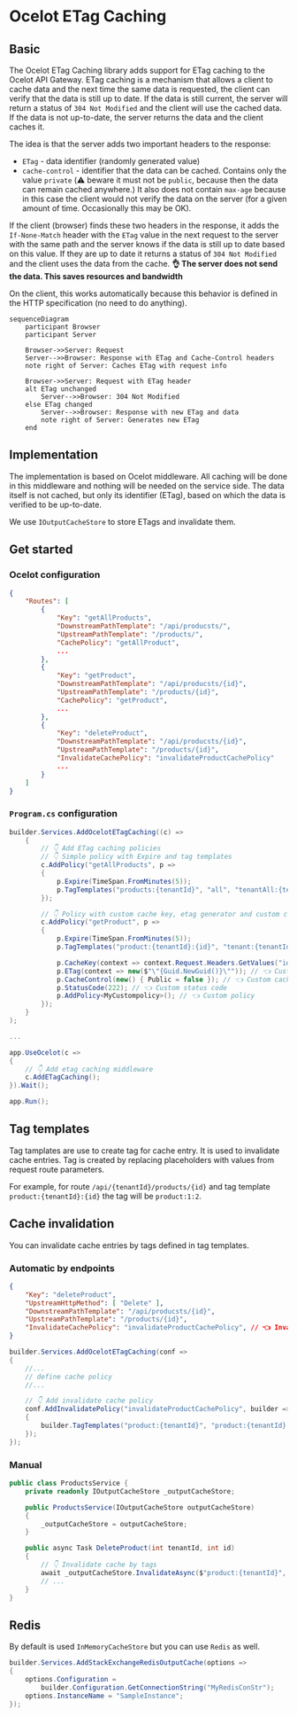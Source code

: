 # Ocelot ETag Caching

## Basic

The Ocelot ETag Caching library adds support for ETag caching to the Ocelot API Gateway.
ETag caching is a mechanism that allows a client to cache data and the next time the same data is requested,
the client can verify that the data is still up to date. If the data is still current, the server will return a status
of `304 Not Modified` and the client will use the cached data. If the data is not up-to-date,
the server returns the data and the client caches it.

The idea is that the server adds two important headers to the response:

- `ETag` - data identifier (randomly generated value)
- `cache-control` - identifier that the data can be cached. Contains only the value `private` (⚠️ beware it must not be `public`, because then the data can remain cached anywhere.) It also does not contain `max-age` because in this case the client would not verify the data on the server (for a given amount of time. Occasionally this may be OK).

If the client (browser) finds these two headers in the response, it adds the `If-None-Match` header with the `ETag`
value in the next request to the server with the same path and the server knows if the data is still up to date
based on this value. If they are up to date it returns a status of `304 Not Modified` and the client uses the data from the cache.
**👌 The server does not send the data. This saves resources and bandwidth**

On the client, this works automatically because this behavior is defined in the HTTP specification (no need to do anything).

```mermaid
sequenceDiagram
    participant Browser
    participant Server

    Browser->>Server: Request
    Server-->>Browser: Response with ETag and Cache-Control headers
    note right of Server: Caches ETag with request info

    Browser->>Server: Request with ETag header
    alt ETag unchanged
        Server-->>Browser: 304 Not Modified
    else ETag changed
        Server-->>Browser: Response with new ETag and data
        note right of Server: Generates new ETag
    end

```

## Implementation

The implementation is based on Ocelot middleware. All caching will be done in this middleware and nothing
will be needed on the service side. The data itself is not cached, but only its identifier (ETag), 
based on which the data is verified to be up-to-date.

We use `IOutputCacheStore` to store ETags and invalidate them.

## Get started

### Ocelot configuration

```json
{
    "Routes": [
        {
            "Key": "getAllProducts",
            "DownstreamPathTemplate": "/api/producsts/",
            "UpstreamPathTemplate": "/products/",
            "CachePolicy": "getAllProduct",
            ...
        },
        {
            "Key": "getProduct",
            "DownstreamPathTemplate": "/api/producsts/{id}",
            "UpstreamPathTemplate": "/products/{id}",
            "CachePolicy": "getProduct",
            ...
        },
        {
            "Key": "deleteProduct",
            "DownstreamPathTemplate": "/api/producsts/{id}",
            "UpstreamPathTemplate": "/products/{id}",
            "InvalidateCachePolicy": "invalidateProductCachePolicy"
            ...
        }
    ]
}
```

### `Program.cs` configuration

```csharp
builder.Services.AddOcelotETagCaching((c) =>
    {
        // 👇 Add ETag caching policies
        // 👇 Simple policy with Expire and tag templates
        c.AddPolicy("getAllProducts", p =>
        {
            p.Expire(TimeSpan.FromMinutes(5));
            p.TagTemplates("products:{tenantId}", "all", "tenantAll:{tenantId}");
        });

        // 👇 Policy with custom cache key, etag generator and custom cache control
        c.AddPolicy("getProduct", p =>
        {
            p.Expire(TimeSpan.FromMinutes(5));
            p.TagTemplates("product:{tenantId}:{id}", "tenant:{tenantId}:all", "all");

            p.CacheKey(context => context.Request.Headers.GetValues("id").FirstOrDefault()); // 👈 Custom cache key
            p.ETag(context => new($"\"{Guid.NewGuid()}\"")); // 👈 Custom etag
            p.CacheControl(new() { Public = false }); // 👈 Custom cache control
            p.StatusCode(222); // 👈 Custom status code
            p.AddPolicy<MyCustompolicy>(); // 👈 Custom policy
        });
    }
);

...

app.UseOcelot(c =>
{
    // 👇 Add etag caching middleware
    c.AddETagCaching();
}).Wait();

app.Run();
```

## Tag templates

Tag tamplates are use to create tag for cache entry. It is used to invalidate cache entries.
Tag is created by replacing placeholders with values from request route parameters.

For example, for route `/api/{tenantId}/products/{id}` and tag template `product:{tenantId}:{id}` the tag will be `product:1:2`.

## Cache invalidation

You can invalidate cache entries by tags defined in tag templates.

### Automatic by endpoints

```json
{
    "Key": "deleteProduct",
    "UpstreamHttpMethod": [ "Delete" ],
    "DownstreamPathTemplate": "/api/producsts/{id}",
    "UpstreamPathTemplate": "/products/{id}",
    "InvalidateCachePolicy": "invalidateProductCachePolicy", // 👈 Invalidate cache policy
}
```

```csharp
builder.Services.AddOcelotETagCaching(conf =>
{
    //...
    // define cache policy
    //...

    // 👇 Add invalidate cache policy
    conf.AddInvalidatePolicy("invalidateProductCachePolicy", builder =>
    {
        builder.TagTemplates("product:{tenantId}", "product:{tenantId}:{id}");
    });
});
```

### Manual

```csharp
public class ProductsService {
    private readonly IOutputCacheStore _outputCacheStore;

    public ProductsService(IOutputCacheStore outputCacheStore)
    {
        _outputCacheStore = outputCacheStore;
    }

    public async Task DeleteProduct(int tenantId, int id)
    {
        // 👇 Invalidate cache by tags
        await _outputCacheStore.InvalidateAsync($"product:{tenantId}", $"product:{tenantId}:{id}");
        // ...
    }
}
```

## Redis

By default is used `InMemoryCacheStore` but you can use `Redis` as well.

```csharp
builder.Services.AddStackExchangeRedisOutputCache(options =>
{
    options.Configuration = 
        builder.Configuration.GetConnectionString("MyRedisConStr");
    options.InstanceName = "SampleInstance";
});
```
